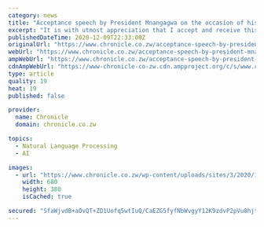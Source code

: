 ```yaml
---
category: news
title: "Acceptance speech by President Mnangagwa on the occasion of his conferment with the Freedom of the City of Victoria Falls"
excerpt: "It is with utmost appreciation that I accept and receive this great honour of the conferment of the Freedom of the City of Victoria Falls. The conferment goes beyond the recognition of my own personal contribution but a dedication to the many living and departed heroes and heroines of our protracted liberation struggle for independence."
publishedDateTime: 2020-12-09T22:33:00Z
originalUrl: "https://www.chronicle.co.zw/acceptance-speech-by-president-mnangagwa-on-the-occasion-of-his-conferment-with-the-freedom-of-the-city-of-victoria-falls/"
webUrl: "https://www.chronicle.co.zw/acceptance-speech-by-president-mnangagwa-on-the-occasion-of-his-conferment-with-the-freedom-of-the-city-of-victoria-falls/"
ampWebUrl: "https://www.chronicle.co.zw/acceptance-speech-by-president-mnangagwa-on-the-occasion-of-his-conferment-with-the-freedom-of-the-city-of-victoria-falls/amp/"
cdnAmpWebUrl: "https://www-chronicle-co-zw.cdn.ampproject.org/c/s/www.chronicle.co.zw/acceptance-speech-by-president-mnangagwa-on-the-occasion-of-his-conferment-with-the-freedom-of-the-city-of-victoria-falls/amp/"
type: article
quality: 19
heat: 19
published: false

provider:
  name: Chronicle
  domain: chronicle.co.zw

topics:
  - Natural Language Processing
  - AI

images:
  - url: "https://www.chronicle.co.zw/wp-content/uploads/sites/3/2020/12/ed-falls-680x380.jpg"
    width: 680
    height: 380
    isCached: true

secured: "SfaWjvdB+aOvQT+ZD1Uofq5wtIuQ/CaEZG5fyfNbWvgyY12K9zdvP2pVu8hjtvmz8Qkjblc+esmIiSaciiTwsdm0vew/hd1QzdRSeQB9bKNzCnB7+Qz7Nh5/yB+7qgXkyqOkIt4MA7I2SFskEUS/KlzFXeS6NI5SyS0ybAgL2uMDScRipZ72wvV41ajzF//IuFVaCeHBeC8emYMdfvrfmdjRq2IRiBoiI+X4wc4paAfL4oboVu0jZe8/8G91AYD7e8Hc0fU6noblYAd/aadj7OPeDoyJuNt37PLjHpgMUfdzcjD4Le9IfcEraILW4PONSy1Xzp7IruRIULfZ3Rb7uA/9OZ6cdR5VfEGhDl+5LiI=;veJDn17FHKf2ptI6Hsc97g=="
---
```


